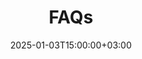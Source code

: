 ---
weight: 13000
title: "FAQs"
description: "Your Go-To Resource for Frequently Asked Questions in Higher Education"
icon: quiz
date: 2025-01-03T15:00:00+03:00
---